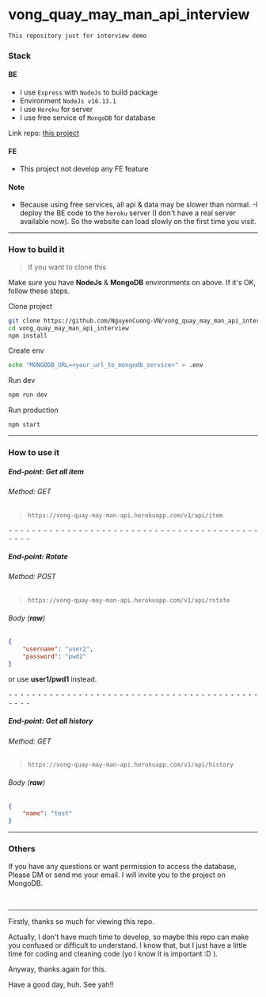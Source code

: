 # vong_quay_may_man_api_interview
`This repository just for interview demo`


### Stack

#### BE
- I use `Express` with `NodeJs` to build package 
- Environment `NodeJs v16.13.1` 
- I use `Heroku` for server
- I use free service of `MongoDB` for database

Link repo: [this project](https://github.com/NguyenCuong-VN/vong_quay_may_man_api_interview.git)

#### FE
- This project not develop any FE feature


#### Note
- Because using free services, all api & data may be slower than normal.
-I deploy the BE code to the `heroku` server (I don't have a real server available now). So the website can load slowly on the first time you visit.

-------------------------------------------------------------

### How to build it
> If you want to clone this

Make sure you have **NodeJs** & **MongoDB** environments on above. If it's OK, follow these steps.

Clone project
```sh
git clone https://github.com/NguyenCuong-VN/vong_quay_may_man_api_interview.git
cd vong_quay_may_man_api_interview
npm install 
```

Create env
```sh
echo "MONGODB_URL=<your_url_to_mongodb_service>" > .env
```

Run dev
```sh
npm run dev
```

Run production
```sh
npm start
```

-------------------------------------------------------------
### How to use it
##### End-point: Get all item
###### Method: GET
>```
>https://vong-quay-may-man-api.herokuapp.com/v1/api/item
>```


⁃ ⁃ ⁃ ⁃ ⁃ ⁃ ⁃ ⁃ ⁃ ⁃ ⁃ ⁃ ⁃ ⁃ ⁃ ⁃ ⁃ ⁃ ⁃ ⁃ ⁃ ⁃ ⁃ ⁃ ⁃ ⁃ ⁃ ⁃ ⁃ ⁃ ⁃ ⁃ ⁃ ⁃ ⁃ ⁃ ⁃ ⁃ ⁃ ⁃ ⁃ ⁃ ⁃ ⁃ ⁃ ⁃ ⁃

##### End-point: Rotate
###### Method: POST
>```
>https://vong-quay-may-man-api.herokuapp.com/v1/api/rotate
>```
###### Body (**raw**)

```json
{
    "username": "user2",
    "password": "pwd2"
}
```
or use **user1/pwd1** instead.

⁃ ⁃ ⁃ ⁃ ⁃ ⁃ ⁃ ⁃ ⁃ ⁃ ⁃ ⁃ ⁃ ⁃ ⁃ ⁃ ⁃ ⁃ ⁃ ⁃ ⁃ ⁃ ⁃ ⁃ ⁃ ⁃ ⁃ ⁃ ⁃ ⁃ ⁃ ⁃ ⁃ ⁃ ⁃ ⁃ ⁃ ⁃ ⁃ ⁃ ⁃ ⁃ ⁃ ⁃ ⁃ ⁃ ⁃

##### End-point: Get all history
###### Method: GET
>```
>https://vong-quay-may-man-api.herokuapp.com/v1/api/history
>```
###### Body (**raw**)

```json
{
    "name": "test"
}
```

-------------------------------------------------------------

### Others

If you have any questions or want permission to access the database, Please DM or send me your email. I will invite you to the project on MongoDB.

<br/>


----
Firstly, thanks so much for viewing this repo.

Actually, I don't have much time to develop, so maybe this repo can make you confused or difficult to understand. I know that, but I just have a little time for coding and cleaning code (yo I know it is important :D ).

Anyway, thanks again for this.

Have a good day, huh. See yah!!

